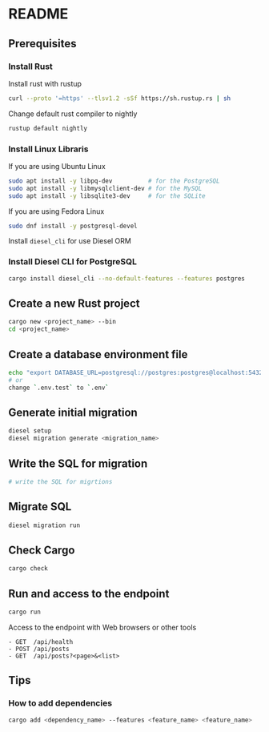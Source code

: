 # README

## Prerequisites

### Install Rust

Install rust with rustup

```bash
curl --proto '=https' --tlsv1.2 -sSf https://sh.rustup.rs | sh
```

Change default rust compiler to nightly

```bash
rustup default nightly
```

### Install Linux Libraris 

If you are using Ubuntu Linux

```bash
sudo apt install -y libpq-dev          # for the PostgreSQL
sudo apt install -y libmysqlclient-dev # for the MySQL
sudo apt install -y libsqlite3-dev     # for the SQLite
```

If you are using Fedora Linux

```bash
sudo dnf install -y postgresql-devel
```

Install `diesel_cli` for use Diesel ORM

### Install Diesel CLI for PostgreSQL

```bash
cargo install diesel_cli --no-default-features --features postgres
```

## Create a new Rust project

```bash
cargo new <project_name> --bin
cd <project_name>
```

## Create a database environment file

```bash
echo "export DATABASE_URL=postgresql://postgres:postgres@localhost:5432/postgres" > .envrc
# or
change `.env.test` to `.env`
```

## Generate initial migration

```bash
diesel setup
diesel migration generate <migration_name>
```

## Write the SQL for migration

```bash
# write the SQL for migrtions
```

## Migrate SQL

```bash
diesel migration run
```

## Check Cargo

```bash
cargo check
```

## Run and access to the endpoint

```bash
cargo run
```

Access to the endpoint with Web browsers or other tools

```
- GET  /api/health
- POST /api/posts
- GET  /api/posts?<page>&<list>
```
## Tips

### How to add dependencies

```bash
cargo add <dependency_name> --features <feature_name> <feature_name>
```
